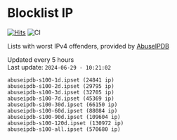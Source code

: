 # Blocklist IP

[![Hits](https://hits.seeyoufarm.com/api/count/incr/badge.svg?url=https%3A%2F%2Fgithub.com%2Fborestad%2Fblocklist-ip%2F&count_bg=%2379C83D&title_bg=%23555555&icon=&icon_color=%23E7E7E7&title=hits&edge_flat=false)](https://hits.seeyoufarm.com)  ![CI](https://img.shields.io/github/workflow/status/borestad/blocklist-ip/CI?style=flat-square)

Lists with worst IPv4 offenders, provided by [AbuseIPDB](https://www.abuseipdb.com/)

<!-- FOOTER-PLACEHOLDER -->
Updated every 5 hours<br>
Last update: `2024-06-29 - 10:21:02`
```
abuseipdb-s100-1d.ipset (24841 ip)
abuseipdb-s100-2d.ipset (29795 ip)
abuseipdb-s100-3d.ipset (32705 ip)
abuseipdb-s100-7d.ipset (45369 ip)
abuseipdb-s100-30d.ipset (66150 ip)
abuseipdb-s100-60d.ipset (88084 ip)
abuseipdb-s100-90d.ipset (109604 ip)
abuseipdb-s100-120d.ipset (130972 ip)
abuseipdb-s100-all.ipset (570680 ip)
```
